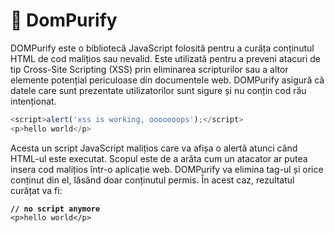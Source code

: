 # 🌊 DomPurify

DOMPurify este o bibliotecă JavaScript folosită pentru a curăța conținutul HTML de cod malițios sau nevalid. Este utilizată pentru a preveni atacuri de tip Cross-Site Scripting (XSS) prin eliminarea scripturilor sau a altor elemente potențial periculoase din documentele web. DOMPurify asigură că datele care sunt prezentate utilizatorilor sunt sigure și nu conțin cod rău intenționat.

```javascript
<script>alert('xss is working, ooooooops');</script>
<p>hello world</p>
```

Acesta un script JavaScript malițios care va afișa o alertă atunci când HTML-ul este executat. Scopul este de a arăta cum un atacator ar putea insera cod malițios într-o aplicație web. DOMPurify va elimina tag-ul și orice conținut din el, lăsând doar conținutul permis. În acest caz, rezultatul curățat va fi:

<pre class="language-javascript"><code class="lang-javascript"><strong>// no script anymore
</strong>&#x3C;p>hello world&#x3C;/p>
</code></pre>

